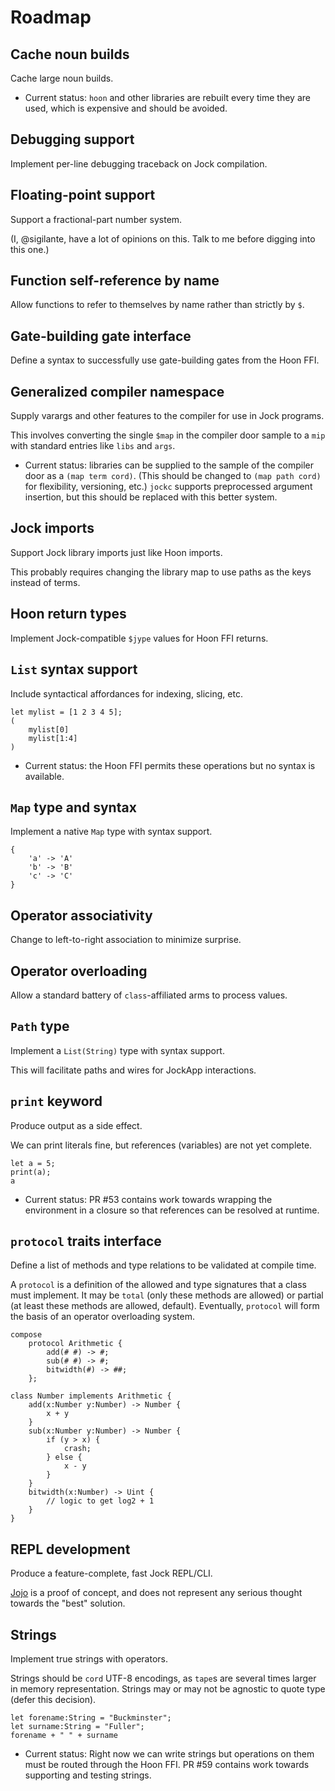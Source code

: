 # Roadmap

## Cache noun builds

Cache large noun builds.

- Current status:  `hoon` and other libraries are rebuilt every time they are used, which is expensive and should be avoided.

## Debugging support

Implement per-line debugging traceback on Jock compilation.

## Floating-point support

Support a fractional-part number system.

(I, @sigilante, have a lot of opinions on this.  Talk to me before digging into this one.)

## Function self-reference by name

Allow functions to refer to themselves by name rather than strictly by `$`.

## Gate-building gate interface

Define a syntax to successfully use gate-building gates from the Hoon FFI.

## Generalized compiler namespace

Supply varargs and other features to the compiler for use in Jock programs.

This involves converting the single `$map` in the compiler door sample to a `mip` with standard entries like `libs` and `args`.

- Current status:  libraries can be supplied to the sample of the compiler door as a `(map term cord)`.  (This should be changed to `(map path cord)` for flexibility, versioning, etc.)  `jockc` supports preprocessed argument insertion, but this should be replaced with this better system.

## Jock imports

Support Jock library imports just like Hoon imports.

This probably requires changing the library map to use paths as the keys instead of terms.

## Hoon return types

Implement Jock-compatible `$jype` values for Hoon FFI returns.

## `List` syntax support

Include syntactical affordances for indexing, slicing, etc.

```
let mylist = [1 2 3 4 5];
(
    mylist[0]
    mylist[1:4]
)
```

- Current status:  the Hoon FFI permits these operations but no syntax is available.

## `Map` type and syntax

Implement a native `Map` type with syntax support.

```
{
    'a' -> 'A'
    'b' -> 'B'
    'c' -> 'C'
}
```

## Operator associativity

Change to left-to-right association to minimize surprise.

## Operator overloading

Allow a standard battery of `class`-affiliated arms to process values.

## `Path` type

Implement a `List(String)` type with syntax support.

This will facilitate paths and wires for JockApp interactions.

## `print` keyword

Produce output as a side effect.

We can print literals fine, but references (variables) are not yet complete.

```
let a = 5;
print(a);
a
```

- Current status:  PR #53 contains work towards wrapping the environment in a closure so that references can be resolved at runtime.

## `protocol` traits interface

Define a list of methods and type relations to be validated at compile time.

A `protocol` is a definition of the allowed and type signatures that a class must implement.  It may be `total` (only these methods are allowed) or partial (at least these methods are allowed, default).  Eventually, `protocol` will form the basis of an operator overloading system.

```
compose
    protocol Arithmetic {
        add(# #) -> #;
        sub(# #) -> #;
        bitwidth(#) -> ##;
    };

class Number implements Arithmetic {
    add(x:Number y:Number) -> Number {
        x + y
    }
    sub(x:Number y:Number) -> Number {
        if (y > x) {
            crash;
        } else {
            x - y
        }
    }
    bitwidth(x:Number) -> Uint {
        // logic to get log2 + 1
    }
}
```

## REPL development

Produce a feature-complete, fast Jock REPL/CLI.

[Jojo](https://github.com/sigilante/jojo) is a proof of concept, and does not represent any serious thought towards the "best" solution.

## Strings

Implement true strings with operators.

Strings should be `cord` UTF-8 encodings, as `tape`s are several times larger in memory representation.  Strings may or may not be agnostic to quote type (defer this decision).

```
let forename:String = "Buckminster";
let surname:String = "Fuller";
forename + " " + surname
```

- Current status:  Right now we can write strings but operations on them must be routed through the Hoon FFI.  PR #59 contains work towards supporting and testing strings.
